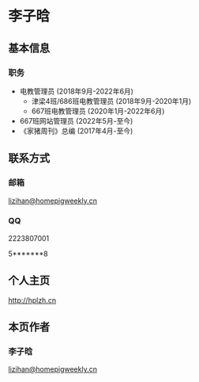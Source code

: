 # 李子晗

## 基本信息

### 职务

- 电教管理员 (2018年9月-2022年6月)
  - 津梁4班/686班电教管理员 (2018年9月-2020年1月)
  - 667班电教管理员 (2020年1月-2022年6月)
- 667班网站管理员 (2022年5月-至今)
- 《家猪周刊》总编 (2017年4月-至今)

## 联系方式

### 邮箱

<lizihan@homepigweekly.cn>

### QQ

2223807001

5\*\*\*\*\*\*\*8

## 个人主页

<http://hplzh.cn>

## 本页作者

### 李子晗

<lizihan@homepigweekly.cn>
